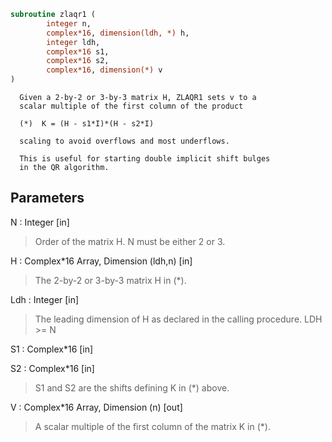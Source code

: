 ```fortran
subroutine zlaqr1 (
		integer n,
		complex*16, dimension(ldh, *) h,
		integer ldh,
		complex*16 s1,
		complex*16 s2,
		complex*16, dimension(*) v
)
```

      Given a 2-by-2 or 3-by-3 matrix H, ZLAQR1 sets v to a
      scalar multiple of the first column of the product

      (*)  K = (H - s1*I)*(H - s2*I)

      scaling to avoid overflows and most underflows.

      This is useful for starting double implicit shift bulges
      in the QR algorithm.

## Parameters
N : Integer [in]
> Order of the matrix H. N must be either 2 or 3.

H : Complex*16 Array, Dimension (ldh,n) [in]
> The 2-by-2 or 3-by-3 matrix H in (*).

Ldh : Integer [in]
> The leading dimension of H as declared in
> the calling procedure.  LDH >= N

S1 : Complex*16 [in]

S2 : Complex*16 [in]
> S1 and S2 are the shifts defining K in (*) above.

V : Complex*16 Array, Dimension (n) [out]
> A scalar multiple of the first column of the
> matrix K in (*).

